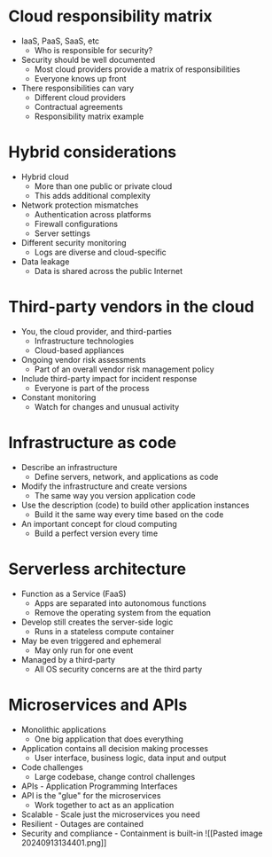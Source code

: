 # Cloud responsibility matrix
- IaaS, PaaS, SaaS, etc
	- Who is responsible for security?
- Security should be well documented
	- Most cloud providers provide a matrix of responsibilities
	- Everyone knows up front
- There responsibilities can vary
	- Different cloud providers
	- Contractual agreements
	- Responsibility matrix example
# Hybrid considerations
- Hybrid cloud
	- More than one public or private cloud
	- This adds additional complexity
- Network protection mismatches
	- Authentication across platforms
	- Firewall configurations
	- Server settings
- Different security monitoring
	- Logs are diverse and cloud-specific
- Data leakage
	- Data is shared across the public Internet
# Third-party vendors in the cloud
- You, the cloud provider, and third-parties
	- Infrastructure technologies
	- Cloud-based appliances
- Ongoing vendor risk assessments
	- Part of an overall vendor risk management policy
- Include third-party impact for incident response
	- Everyone is part of the process
- Constant monitoring
	- Watch for changes and unusual activity
# Infrastructure as code
- Describe an infrastructure
	- Define servers, network, and applications as code
- Modify the infrastructure and create versions
	- The same way you version application code
- Use the description (code) to build other application instances
	- Build it the same way every time based on the code
- An important concept for cloud computing
	- Build a perfect version every time
# Serverless architecture
- Function as a Service (FaaS)
	- Apps are separated into autonomous functions
	- Remove the operating system from the equation
- Develop still creates the server-side logic
	- Runs in a stateless compute container
- May be even triggered and ephemeral
	- May only run for one event
- Managed by a third-party
	- All OS security concerns are at the third party
# Microservices and APIs
- Monolithic applications
	- One big application that does everything
- Application contains all decision making processes
	- User interface, business logic, data input and output
- Code challenges
	- Large codebase, change control challenges
- APIs - Application Programming Interfaces
- API is the "glue" for the microservices
	- Work together to act as an application
- Scalable - Scale just the microservices you need
- Resilient - Outages are contained
- Security and compliance - Containment is built-in
![[Pasted image 20240913134401.png]]